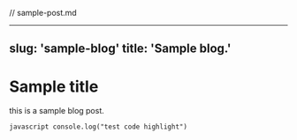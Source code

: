 // sample-post.md

---
slug: 'sample-blog'
title: 'Sample blog.'
---

# Sample title

this is a sample blog post.

``javascript
  console.log("test code highlight")
``